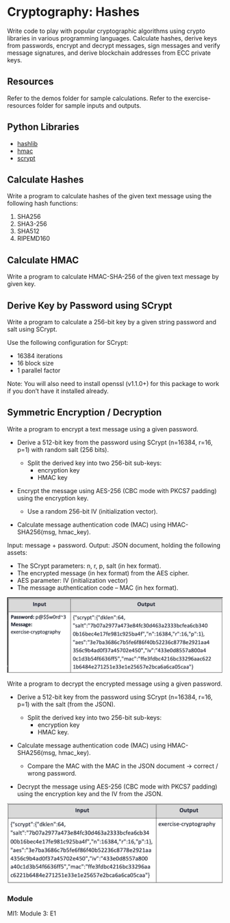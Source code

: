 # Cryptography: Hashes

Write code to play with popular cryptographic algorithms using crypto libraries in various programming languages. Calculate hashes, derive keys from passwords, encrypt and decrypt messages, sign messages and verify message signatures, and derive blockchain addresses from ECC private keys.

## Resources

Refer to the demos folder for sample calculations. Refer to the exercise-resources folder for sample inputs and outputs.

## Python Libraries
* [hashlib](https://pypi.org/project/hashlib/)
* [hmac](https://pypi.org/project/hmac/)
* [scrypt](https://pypi.org/project/scrypt/)

## Calculate Hashes

Write a program to calculate hashes of the given text message using the following hash functions:

1.	SHA256
2.  SHA3-256
3.	SHA512
4.	RIPEMD160

## Calculate HMAC

Write a program to calculate HMAC-SHA-256 of the given text message by given key.

## Derive Key by Password using SCrypt

Write a program to calculate a 256-bit key by a given string password and salt using SCrypt.

Use the following configuration for SCrypt:
*	16384 iterations
*	16 block size
*	1 parallel factor

Note: You will also need to install openssl (v1.1.0+) for this package to work if you don’t have it installed already.

## Symmetric Encryption / Decryption

Write a program to encrypt a text message using a given password. 
*	Derive a 512-bit key from the password using SCrypt (n=16384, r=16, p=1) with random salt (256 bits).

    *	Split the derived key into two 256-bit sub-keys:  
        * encryption key 
        * HMAC key 

*	Encrypt the message using AES-256 (CBC mode with PKCS7 padding) using the encryption key. 
    *	Use a random 256-bit IV (initialization vector). 
*	Calculate message authentication code (MAC) using HMAC-SHA256(msg, hmac_key).

Input: message + password. 
Output: JSON document, holding the following assets:

*	The SCrypt parameters: n, r, p, salt (in hex format). 
*	The encrypted message (in hex format) from the AES cipher. 
*	AES parameter: IV (initialization vector) 
*	The message authentication code – MAC (in hex format). 

![Inputs](./images/input1.png)

Write a program to decrypt the encrypted message using a given password. 
*	Derive a 512-bit key from the password using SCrypt (n=16384, r=16, p=1) with the salt (from the JSON). 

    *	Split the derived key into two 256-bit sub-keys:  
        * encryption key 
        * HMAC key. 
        
*	Calculate message authentication code (MAC) using HMAC-SHA256(msg, hmac_key). 
    *	Compare the MAC with the MAC in the JSON document  → correct / wrong password. 
    
*	Decrypt the message using AES-256 (CBC mode with PKCS7 padding) using the encryption key and the IV from the JSON. 

![Outputs](./images/output1.png)

### Module
MI1: Module 3: E1
